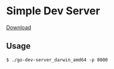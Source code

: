 # Simple Dev Server

[Download](https://github.com/k2wanko/go-dev-server/releases)

## Usage

```
$ ./go-dev-server_darwin_amd64 -p 8000
```
